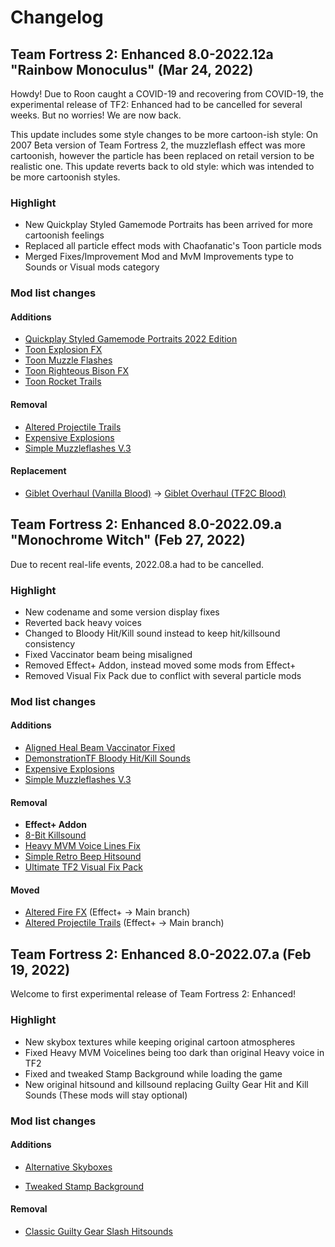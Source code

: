 # Changelog
## Team Fortress 2: Enhanced 8.0-2022.12a "Rainbow Monoculus" (Mar 24, 2022)
Howdy! Due to Roon caught a COVID-19 and recovering from COVID-19, the experimental release of TF2: Enhanced had to be cancelled for several weeks. But no worries! We are now back.

This update includes some style changes to be more cartoon-ish style: On 2007 Beta version of Team Fortress 2, the muzzleflash effect was more cartoonish, however the particle has been replaced on retail version to be realistic one. This update reverts back to old style: which was intended to be more cartoonish styles.

### Highlight
* New Quickplay Styled Gamemode Portraits has been arrived for more cartoonish feelings
* Replaced all particle effect mods with Chaofanatic's Toon particle mods
* Merged Fixes/Improvement Mod and MvM Improvements type to Sounds or Visual mods category

### Mod list changes
#### Additions
* [Quickplay Styled Gamemode Portraits 2022 Edition](https://gamebanana.com/mods/366394)
* [Toon Explosion FX](https://gamebanana.com/mods/12446)
* [Toon Muzzle Flashes](https://gamebanana.com/mods/12592)
* [Toon Righteous Bison FX](https://gamebanana.com/mods/11852)
* [Toon Rocket Trails](https://gamebanana.com/mods/12410)

#### Removal
* [Altered Projectile Trails](https://gamebanana.com/mods/12420)
* [Expensive Explosions](https://gamebanana.com/mods/12454)
* [Simple Muzzleflashes V.3](https://gamebanana.com/mods/12584)

#### Replacement
* [Giblet Overhaul (Vanilla Blood)](https://gamebanana.com/mods/205664) -> [Giblet Overhaul (TF2C Blood)](https://gamebanana.com/mods/288308)

## Team Fortress 2: Enhanced 8.0-2022.09.a "Monochrome Witch" (Feb 27, 2022)
Due to recent real-life events, 2022.08.a had to be cancelled.

### Highlight
* New codename and some version display fixes
* Reverted back heavy voices
* Changed to Bloody Hit/Kill sound instead to keep hit/killsound consistency
* Fixed Vaccinator beam being misaligned
* Removed Effect+ Addon, instead moved some mods from Effect+
* Removed Visual Fix Pack due to conflict with several particle mods

### Mod list changes
#### Additions
* [Aligned Heal Beam Vaccinator Fixed](https://gamebanana.com/mods/12082)
* [DemonstrationTF Bloody Hit/Kill Sounds](https://drive.google.com/file/d/1TrAwgYa_wDi5Qab4c_PJe9p5GBbFp3Jd/view)
* [Expensive Explosions](https://gamebanana.com/mods/12454)
* [Simple Muzzleflashes V.3](https://gamebanana.com/mods/12584)

#### Removal
* **Effect+ Addon**
* [8-Bit Killsound](https://gamebanana.com/sounds/31498)
* [Heavy MVM Voice Lines Fix](https://gamebanana.com/sounds/59076)
* [Simple Retro Beep Hitsound](https://gamebanana.com/sounds/59256)
* [Ultimate TF2 Visual Fix Pack](https://github.com/agrastiOs/Ultimate-TF2-Visual-Fix-Pack)

#### Moved
* [Altered Fire FX](https://gamebanana.com/mods/289584) (Effect+ -> Main branch)
* [Altered Projectile Trails](https://gamebanana.com/mods/12420) (Effect+ -> Main branch)

## Team Fortress 2: Enhanced 8.0-2022.07.a (Feb 19, 2022)
Welcome to first experimental release of Team Fortress 2: Enhanced!

### Highlight
* New skybox textures while keeping original cartoon atmospheres
* Fixed Heavy MVM Voicelines being too dark than original Heavy voice in TF2
* Fixed and tweaked Stamp Background while loading the game
* New original hitsound and killsound replacing Guilty Gear Hit and Kill Sounds (These mods will stay optional)

### Mod list changes
#### Additions

* [Alternative Skyboxes](https://gamebanana.com/mods/358474)

* [Tweaked Stamp Background](https://gamebanana.com/mods/356346)

#### Removal
* [Classic Guilty Gear Slash Hitsounds](https://gamebanana.com/sounds/56790)
